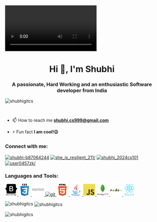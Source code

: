 ![logo](https://github.com/ShubhiGitCs/ShubhiGitCs/blob/main/Shubhi.mp4)
<h1 align="center">Hi 👋, I'm Shubhi</h1>
<h3 align="center">A passionate, Hard Working and an enthusiastic Software developer from India</h3>

<p align="left"> <img src="https://komarev.com/ghpvc/?username=shubhigitcs&label=Profile%20views&color=0e75b6&style=flat" alt="shubhigitcs" /> </p>

<p align="left"> <a href="https://twitter.com/" target="blank"><img src="https://img.shields.io/twitter/follow/?logo=twitter&style=for-the-badge" alt="" /></a> </p>

- 📫 How to reach me **shubhi.cs999@gmail.com**

- ⚡ Fun fact **I am cool!😉**

<h3 align="left">Connect with me:</h3>
<p align="left">
<a href="https://linkedin.com/in/shubhi-b87064244" target="blank"><img align="center" src="https://raw.githubusercontent.com/rahuldkjain/github-profile-readme-generator/master/src/images/icons/Social/linked-in-alt.svg" alt="shubhi-b87064244" height="30" width="40" /></a>
<a href="https://instagram.com/she_is_resilient_211/" target="blank"><img align="center" src="https://raw.githubusercontent.com/rahuldkjain/github-profile-readme-generator/master/src/images/icons/Social/instagram.svg" alt="she_is_resilient_211/" height="30" width="40" /></a>
<a href="https://www.hackerrank.com/shubhi_2024cs101" target="blank"><img align="center" src="https://raw.githubusercontent.com/rahuldkjain/github-profile-readme-generator/master/src/images/icons/Social/hackerrank.svg" alt="shubhi_2024cs101" height="30" width="40" /></a>
<a href="https://www.leetcode.com/user0457zk/" target="blank"><img align="center" src="https://raw.githubusercontent.com/rahuldkjain/github-profile-readme-generator/master/src/images/icons/Social/leet-code.svg" alt="user0457zk/" height="30" width="40" /></a>
</p>

<h3 align="left">Languages and Tools:</h3>
<p align="left"> <a href="https://getbootstrap.com" target="_blank" rel="noreferrer"> <img src="https://raw.githubusercontent.com/devicons/devicon/master/icons/bootstrap/bootstrap-plain-wordmark.svg" alt="bootstrap" width="40" height="40"/> </a> <a href="https://www.w3schools.com/css/" target="_blank" rel="noreferrer"> <img src="https://raw.githubusercontent.com/devicons/devicon/master/icons/css3/css3-original-wordmark.svg" alt="css3" width="40" height="40"/> </a> <a href="https://expressjs.com" target="_blank" rel="noreferrer"> <img src="https://raw.githubusercontent.com/devicons/devicon/master/icons/express/express-original-wordmark.svg" alt="express" width="40" height="40"/> </a> <a href="https://git-scm.com/" target="_blank" rel="noreferrer"> <img src="https://www.vectorlogo.zone/logos/git-scm/git-scm-icon.svg" alt="git" width="40" height="40"/> </a> <a href="https://www.w3.org/html/" target="_blank" rel="noreferrer"> <img src="https://raw.githubusercontent.com/devicons/devicon/master/icons/html5/html5-original-wordmark.svg" alt="html5" width="40" height="40"/> </a> <a href="https://www.java.com" target="_blank" rel="noreferrer"> <img src="https://raw.githubusercontent.com/devicons/devicon/master/icons/java/java-original.svg" alt="java" width="40" height="40"/> </a> <a href="https://developer.mozilla.org/en-US/docs/Web/JavaScript" target="_blank" rel="noreferrer"> <img src="https://raw.githubusercontent.com/devicons/devicon/master/icons/javascript/javascript-original.svg" alt="javascript" width="40" height="40"/> </a> <a href="https://www.mongodb.com/" target="_blank" rel="noreferrer"> <img src="https://raw.githubusercontent.com/devicons/devicon/master/icons/mongodb/mongodb-original-wordmark.svg" alt="mongodb" width="40" height="40"/> </a> <a href="https://nodejs.org" target="_blank" rel="noreferrer"> <img src="https://raw.githubusercontent.com/devicons/devicon/master/icons/nodejs/nodejs-original-wordmark.svg" alt="nodejs" width="40" height="40"/> </a> <a href="https://reactjs.org/" target="_blank" rel="noreferrer"> <img src="https://raw.githubusercontent.com/devicons/devicon/master/icons/react/react-original-wordmark.svg" alt="react" width="40" height="40"/> </a> </p>

<p><img align="left" src="https://github-readme-stats.vercel.app/api/top-langs?username=shubhigitcs&show_icons=true&locale=en&layout=compact" alt="shubhigitcs" /></p>

<p>&nbsp;<img align="center" src="https://github-readme-stats.vercel.app/api?username=shubhigitcs&show_icons=true&locale=en" alt="shubhigitcs" /></p>

<p><img align="center" src="https://github-readme-streak-stats.herokuapp.com/?user=shubhigitcs&" alt="shubhigitcs" /></p>
